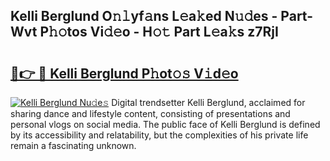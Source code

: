 ## Kelli Berglund O𝚗𝚕yf𝚊ns L𝚎a𝚔ed N𝚞𝚍es - Part-Wvt P𝚑𝚘tos Vi𝚍𝚎o - H𝚘𝚝 Part L𝚎a𝚔s z7RjI

# <h2><a href="http://kf7b1us.oniu.top/?m=Kelli+Berglund">🔗👉 🔴 Kelli Berglund P𝚑ot𝚘𝚜 V𝚒d𝚎o</a></h2>

[![Kelli Berglund Nu𝚍e𝚜](https://i.imgur.com/0qMVB7G.gif)](http://kf7b1us.oniu.top/?m=Kelli+Berglund)
Digital trendsetter Kelli Berglund, acclaimed for sharing dance and lifestyle content, consisting of presentations and personal vlogs on social media. The public face of Kelli Berglund is defined by its accessibility and relatability, but the complexities of his private life remain a fascinating unknown.  
